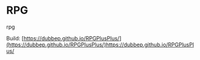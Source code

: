 # RPG
 rpg

Build: [https://dubbep.github.io/RPGPlusPlus/](https://dubbep.github.io/RPGPlusPlus/)https://dubbep.github.io/RPGPlusPlus/
